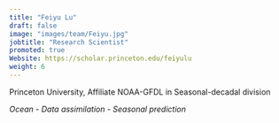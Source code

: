 ```yaml
---
title: "Feiyu Lu"
draft: false
image: "images/team/Feiyu.jpg"
jobtitle: "Research Scientist"
promoted: true
Website: https://scholar.princeton.edu/feiyulu
weight: 6
---
```



Princeton University, Affiliate NOAA-GFDL in Seasonal-decadal division

*Ocean - Data assimilation - Seasonal prediction*


